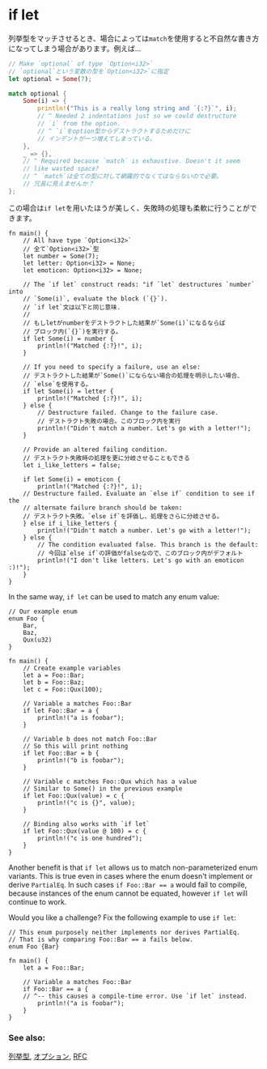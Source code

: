 # if let

<!--
For some use cases, when matching enums, `match` is awkward. For example:
-->
列挙型をマッチさせるとき、場合によっては`match`を使用すると不自然な書き方になってしまう場合があります。例えば...

```rust
// Make `optional` of type `Option<i32>`
// `optional`という変数の型を`Option<i32>`に指定
let optional = Some(7);

match optional {
    Some(i) => {
        println!("This is a really long string and `{:?}`", i);
        // ^ Needed 2 indentations just so we could destructure
        // `i` from the option.
        // ^ `i`をoption型からデストラクトするためだけに
        // インデントが一つ増えてしまっている。
    },
    _ => {},
    // ^ Required because `match` is exhaustive. Doesn't it seem
    // like wasted space?
    // ^ `match`は全ての型に対して網羅的でなくてはならないので必要。
    // 冗長に見えませんか？
};

```

<!--
`if let` is cleaner for this use case and in addition allows various
failure options to be specified:
-->
この場合は`if let`を用いたほうが美しく、失敗時の処理も柔軟に行うことができます。

```rust,editable
fn main() {
    // All have type `Option<i32>`
    // 全て`Option<i32>`型
    let number = Some(7);
    let letter: Option<i32> = None;
    let emoticon: Option<i32> = None;

    // The `if let` construct reads: "if `let` destructures `number` into
    // `Some(i)`, evaluate the block (`{}`).
    // `if let`文は以下と同じ意味.
    //
    // もしletがnumberをデストラクトした結果が`Some(i)`になるならば
    // ブロック内(`{}`)を実行する。
    if let Some(i) = number {
        println!("Matched {:?}!", i);
    }

    // If you need to specify a failure, use an else:
    // デストラクトした結果が`Some()`にならない場合の処理を明示したい場合、
    // `else`を使用する。
    if let Some(i) = letter {
        println!("Matched {:?}!", i);
    } else {
        // Destructure failed. Change to the failure case.
        // デストラクト失敗の場合。このブロック内を実行
        println!("Didn't match a number. Let's go with a letter!");
    }

    // Provide an altered failing condition.
    // デストラクト失敗時の処理を更に分岐させることもできる
    let i_like_letters = false;

    if let Some(i) = emoticon {
        println!("Matched {:?}!", i);
    // Destructure failed. Evaluate an `else if` condition to see if the
    // alternate failure branch should be taken:
    // デストラクト失敗。`else if`を評価し、処理をさらに分岐させる。
    } else if i_like_letters {
        println!("Didn't match a number. Let's go with a letter!");
    } else {
        // The condition evaluated false. This branch is the default:
        // 今回は`else if`の評価がfalseなので、このブロック内がデフォルト
        println!("I don't like letters. Let's go with an emoticon :)!");
    }
}
```

In the same way, `if let` can be used to match any enum value:

```rust,editable
// Our example enum
enum Foo {
    Bar,
    Baz,
    Qux(u32)
}

fn main() {
    // Create example variables
    let a = Foo::Bar;
    let b = Foo::Baz;
    let c = Foo::Qux(100);
    
    // Variable a matches Foo::Bar
    if let Foo::Bar = a {
        println!("a is foobar");
    }
    
    // Variable b does not match Foo::Bar
    // So this will print nothing
    if let Foo::Bar = b {
        println!("b is foobar");
    }
    
    // Variable c matches Foo::Qux which has a value
    // Similar to Some() in the previous example
    if let Foo::Qux(value) = c {
        println!("c is {}", value);
    }

    // Binding also works with `if let`
    if let Foo::Qux(value @ 100) = c {
        println!("c is one hundred");
    }
}
```

Another benefit is that `if let` allows us to match non-parameterized enum variants. This is true even in cases where the enum doesn't implement or derive `PartialEq`. In such cases `if Foo::Bar == a` would fail to compile, because instances of the enum cannot be equated, however `if let` will continue to work.

Would you like a challenge? Fix the following example to use `if let`:

```rust,editable,ignore,mdbook-runnable
// This enum purposely neither implements nor derives PartialEq.
// That is why comparing Foo::Bar == a fails below.
enum Foo {Bar}

fn main() {
    let a = Foo::Bar;

    // Variable a matches Foo::Bar
    if Foo::Bar == a {
    // ^-- this causes a compile-time error. Use `if let` instead.
        println!("a is foobar");
    }
}
```

### See also:

<!--
[`enum`][enum], [`Option`][option], and the [RFC][if_let_rfc]
-->
[列挙型][enum], [オプション][option], [RFC][if_let_rfc]

[enum]: ../custom_types/enum.md
[if_let_rfc]: https://github.com/rust-lang/rfcs/pull/160
[option]: ../std/option.md

